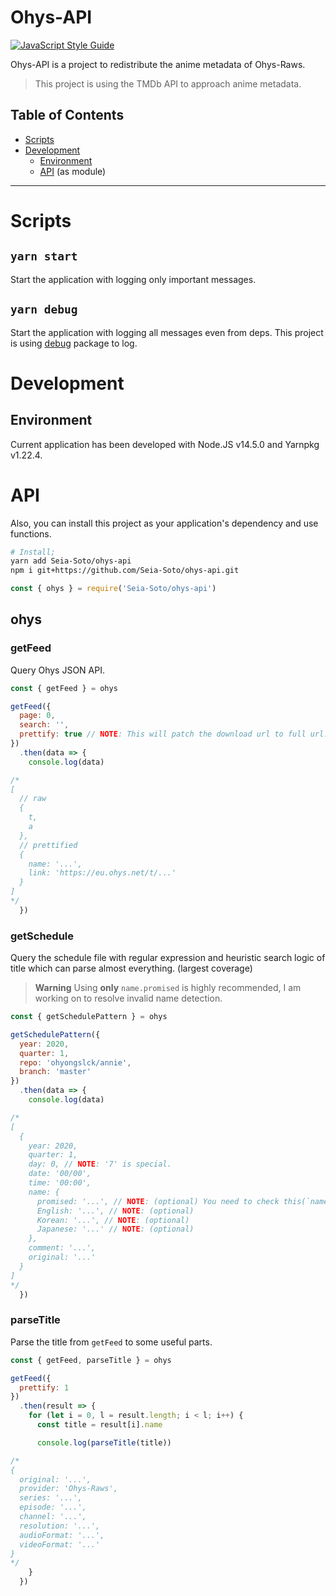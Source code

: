 # Ohys-API

[![JavaScript Style Guide](https://img.shields.io/badge/code_style-standard-brightgreen.svg)](https://standardjs.com)

Ohys-API is a project to redistribute the anime metadata of Ohys-Raws.

> This project is using the TMDb API to approach anime metadata.

## Table of Contents

- [Scripts](#scripts)
- [Development](#development)
  - [Environment](#environment)
  - [API](#api) (as module)

----

# Scripts

## `yarn start`

Start the application with logging only important messages.

## `yarn debug`

Start the application with logging all messages even from deps.
This project is using [debug](https://www.npmjs.com/package/debug) package to log.

# Development

## Environment

Current application has been developed with Node.JS v14.5.0 and Yarnpkg v1.22.4.

# API

Also, you can install this project as your application's dependency and use functions.

```bash
# Install;
yarn add Seia-Soto/ohys-api
npm i git+https://github.com/Seia-Soto/ohys-api.git
```

```js
const { ohys } = require('Seia-Soto/ohys-api')
```

## ohys

### getFeed

Query Ohys JSON API.

```js
const { getFeed } = ohys

getFeed({
  page: 0,
  search: '',
  prettify: true // NOTE: This will patch the download url to full url.
})
  .then(data => {
    console.log(data)

/*
[
  // raw
  {
    t,
    a
  },
  // prettified
  {
    name: '...',
    link: 'https://eu.ohys.net/t/...'
  }
]
*/
  })
```

### getSchedule

Query the schedule file with regular expression and heuristic search logic of title which can parse almost everything. (largest coverage)

> **Warning**
> Using __only__ `name.promised` is highly recommended, I am working on to resolve invalid name detection.

```js
const { getSchedulePattern } = ohys

getSchedulePattern({
  year: 2020,
  quarter: 1,
  repo: 'ohyongslck/annie',
  branch: 'master'
})
  .then(data => {
    console.log(data)

/*
[
  {
    year: 2020,
    quarter: 1,
    day: 0, // NOTE: '7' is special.
    date: '00/00',
    time: '00:00',
    name: {
      promised: '...', // NOTE: (optional) You need to check this(`name.promised`) value to check if the value of title is present.
      English: '...', // NOTE: (optional)
      Korean: '...', // NOTE: (optional)
      Japanese: '...' // NOTE: (optional)
    },
    comment: '...',
    original: '...'
  }
]
*/
  })
```

### parseTitle

Parse the title from `getFeed` to some useful parts.

```js
const { getFeed, parseTitle } = ohys

getFeed({
  prettify: 1
})
  .then(result => {
    for (let i = 0, l = result.length; i < l; i++) {
      const title = result[i].name

      console.log(parseTitle(title))

/*
{
  original: '...',
  provider: 'Ohys-Raws',
  series: '...',
  episode: '...',
  channel: '...',
  resolution: '...',
  audioFormat: '...',
  videoFormat: '...'
}
*/
    }
  })
```
